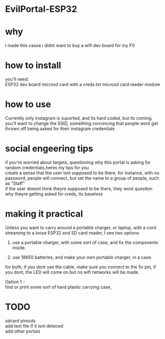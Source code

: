 # EvilPortal-ESP32


# why
I made this cause i didnt want to buy a wifi dev board for my F0


# how to install
you'll need:  
ESP32 dev board
microsd card with a creds.txt
microsd card reader  module

# how to use
Currently only instagram is suported, and its hard coded, but its coming.  
you'll want to change the SSID, something convincing that people wont get thrown off being asked for their instagram credentials

# social engeering tips

if you're worried about targets, questioning why this portal is asking for random credentials,heres my tips for you  
create a sense that the user isnt supposed to be there, for instance, with no password, people will connect, but set the name to a group of people, such as "Staff"  
if the user doesnt think theyre supposed to be there, they wont quesiton why theyre getting asked for creds, its baseless


# making it practical
Unless you want to carry around a portable charger, or laptop, with a cord streaming to a loose ESP32 and SD card reader, I see two options  

1) use a portable charger, with some sort of case, and fix the components inside.

2) use 18650 batteries, and make your own portable charger, in a case.

for both, if you dont use the cable, make sure you connect to the 5v pin, if you dont, the LED will come on but no wifi networks will be made.    

Option 1 -   
find or print some sort of hard plastic carrying case, 



# TODO
sdcard pinouts  
add text file if it isnt deteced  
add other portals
